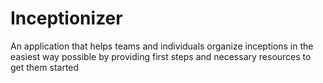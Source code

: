 # Inceptionizer
An application that helps teams and individuals organize inceptions in the easiest way possible by providing first steps and necessary resources to get them started
